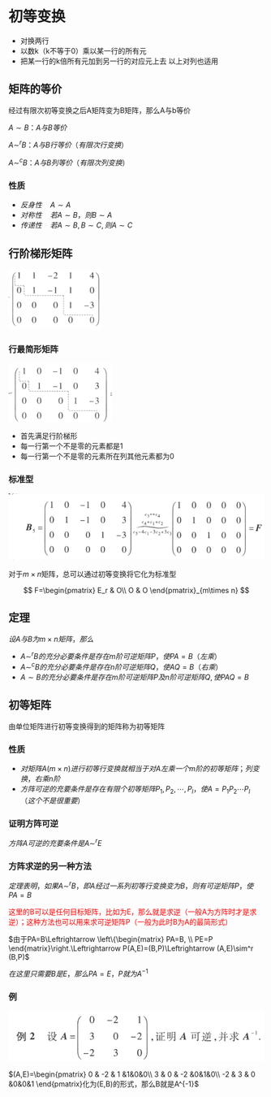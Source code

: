 # 初等变换

- 对换两行
- 以数k（k不等于0）乘以某一行的所有元
- 把某一行的k倍所有元加到另一行的对应元上去
以上对列也适用

## 矩阵的等价

经过有限次初等变换之后A矩阵变为B矩阵，那么A与b等价

$A\sim B：A与B等价$

$A \sim^r B：A与B行等价（有限次行变换）$

$A \sim^c B：A与B列等价（有限次列变换）$

### 性质
- $反身性\quad A\sim A$
- $对称性\quad 若A\sim B，则B\sim A$
- $传递性\quad 若A\sim B,B\sim C,则 A\sim C$

## 行阶梯形矩阵

![](pictures/2022-10-10-19-24-36.png)

### 行最简形矩阵

![](pictures/2022-10-10-19-21-48.png)

- 首先满足行阶梯形
- 每一行第一个不是零的元素都是1
- 每一行第一个不是零的元素所在列其他元素都为0

### 标准型

![](pictures/2022-10-10-19-27-44.png)

对于$m\times n$矩阵，总可以通过初等变换将它化为标准型

$$
F=\begin{pmatrix}
 E_r & O\\
 O & O
\end{pmatrix}_{m\times n}
$$

## 定理
$设 A 与 B 为 m×n 矩阵，那么$
- $A \sim^r B的充分必要条件是存在 m 阶可逆矩阵 P，使 PA = B（左乘）$
- $A \sim^c B 的充分必要条件是存在 n 阶可逆矩阵 Q，使 A Q = B（右乘）$
- $A \sim B 的充分必要条件是存在 m 阶可逆矩阵 P 及 n 阶可逆矩阵Q,使PAQ=B$

## 初等矩阵

由单位矩阵进行初等变换得到的矩阵称为初等矩阵

### 性质
- $对矩阵A(m\times n)进行初等行变换就相当于对A左乘一个m阶的初等矩阵；列变换，右乘n阶$
- $方阵可逆的充要条件是存在有限个初等矩阵P_1,P_2,\cdots,P_l，使A=P_1P_2\cdots P_l（这个不是很重要）$


### 证明方阵可逆
$方阵A可逆的充要条件是A\sim^r E$

### 方阵求逆的另一种方法

$定理表明，如果A\sim^r B，即A经过一系列初等行变换变为B，则有可逆矩阵P，使PA=B$

<font color=red>这里的B可以是任何目标矩阵，比如为E，那么就是求逆（一般A为方阵时才是求逆）；这种方法也可以用来求可逆矩阵P（一般为此时B为A的最简形式）</font>

$由于PA=B\Leftrightarrow \left\{\begin{matrix}
 PA=B, \\ 
 PE=P 
\end{matrix}\right.\Leftrightarrow P(A,E)=(B,P)\Leftrightarrow (A,E)\sim^r (B,P)$

$在这里只需要B是E，那么PA=E，P就为A^{-1}$

### 例
![](pictures/2022-10-11-14-02-28.png)

$(A,E)=\begin{pmatrix}
 0 & -2 & 1 &1&0&0\\ 
 3 & 0 & -2 &0&1&0\\
 -2 & 3 & 0 &0&0&1
\end{pmatrix}化为(E,B)的形式，那么B就是A^{-1}$






